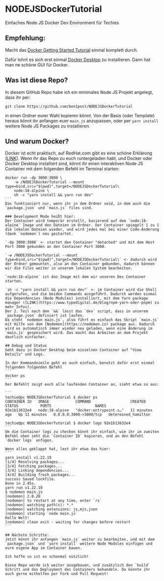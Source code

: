 # NODEJSDockerTutorial
 Einfaches Node JS Docker Dev Environment für Techies


## Empfehlung:
Macht das [Docker Getting Started Tutorial](https://github.com/docker/getting-started) einmal komplett durch.

Dafür lohnt es sich erst einmal [Docker Desktop](https://www.docker.com/products/docker-desktop/) zu installieren. Dann hat man ne schöne GUI für Docker.


## Was ist diese Repo?
In diesem GitHub Repo habe ich ein minimales Node JS Projekt angelegt, dass ihr per:

```
git clone https://github.com/ben1post/NODEJSDockerTutorial
```

in einen Ordner eurer Wahl kopieren könnt. Von der Basis (oder Template) heraus könnt ihr anfangen euer `main.js` anzupassen, oder per `yarn install` weitere Node JS Packages zu installieren.

## Und warum Docker?
Docker ist echt praktisch, auf RedHat.com gibt es eine schöne Erklärung ([LINK](https://www.redhat.com/de/topics/containers/what-is-docker)).
Wenn ihr das Repo zu euch runtergeladen habt, und Docker oder Docker Desktop installiert sind, könnt ihr einen interaktiven Node JS Container mit dem folgenden Befehl im Terminal starten:

````
docker run -dp 3000:3000 \
    -w /NODEJSDockerTutorial --mount type=bind,src="$(pwd)",target=/NODEJSDockerTutorial\
    node:18-alpine \
    sh -c "yarn install && yarn run dev"
```
Das funktioniert nur, wenn ihr in dem Ordner seid, in dem auch die `package.json` und `main.js` files sind. 

### Development Mode heißt hier:
Der Container wird temporär erstellt, basierend auf dem `node:18-alpine` Image und den Dateien im Ordner. Der Container spiegelt 1 zu 1 die lokalen Dateien wieder, und wird jedes mal bei einer Code-Änderung (dank `nodemon`) neu gestartet.

`-dp 3000:3000` <- startet den Container "detached" und mit dem Host Port 3000 gebunden an den Container Port 3000.

`-w /NODEJSDockerTutorial --mount type=bind,src="$(pwd)",target=/NODEJSDockerTutorial\` <- dadurch wird der Ordner gemountet, also an den Container gebunden, dadurch können wir die Files weiter in unserem lokalen System bearbeiten.

`node:18-alpine` ist das Image mit dem wir unseren Dev Container starten.

`sh -c "yarn install && yarn run dev"` <- im Container wird die Shell aufgerufen, und die beiden Commands ausgeführt. Dadurch werden einmal die Dependencies (Node Modules) installiert, mit dem Yarn package manager ([LINK](https://www.typedigital.de/blog/npm-yarn-oder-pnpm) zu mehr Infos).
Der 2. Teil nach dem `&&` lässt das `dev` script, dass in unserem `package.json` definiert ist laufen.
Da steht `nodemon main.js`, also führt es einfach das Skript `main.js` mit Hilfe von dem [Nodemon](https://nodemon.io) package aus. Dadurch wird es automatisch immer wieder neu geladen, wenn eine Änderung im `main.js` gespeichert wird. Das macht das Arbeiten an dem Projekt deutlich einfacher.

## Debug und Status
Geht dazu in Docker Desktop beim einzelnen Container auf "View Details" und Logs. 

In der Kommandozeile geht es auch einfach, benutzt dafür erst einmal folgenden folgenden Befehl
```
docker ps
```
Der Befehlt zeigt euch alle laufenden Container an, sieht etwa so aus:

```
techie@pc NODEJSDockerTutorial $ docker ps
CONTAINER ID   IMAGE            COMMAND                  CREATED          STATUS          PORTS                    NAMES
92e1b13632e4   node:18-alpine   "docker-entrypoint.s…"   11 minutes ago   Up 11 minutes   0.0.0.0:3000->3000/tcp   determined_hamilton

techie@pc NODEJSDockerTutorial $ docker logs 92e1b13632e4
```
Um die Container logs zu checken könnt ihr einfach, wie ihr im zweiten Befehl oben seht die `Container ID` kopieren, und an den Befehl `docker logs` anfügen.

Wenn alles geklappt hat, lest ihr etwa das hier:
```
yarn install v1.22.19
[1/4] Resolving packages...
[2/4] Fetching packages...
[3/4] Linking dependencies...
[4/4] Building fresh packages...
success Saved lockfile.
Done in 2.45s.
yarn run v1.22.19
$ nodemon main.js
[nodemon] 2.0.20
[nodemon] to restart at any time, enter `rs`
[nodemon] watching path(s): *.*
[nodemon] watching extensions: js,mjs,json
[nodemon] starting `node main.js`
Hallo Welt!
[nodemon] clean exit - waiting for changes before restart
```

## Nächste Schritte:
Jetzt könnt ihr anfangen `main.js` weiter zu bearbeiten, und mit dem `package.json` und `yarn install` weitere Node Modules einfügen und eure eigene App im Container bauen.

Ich hoffe so ist es schonmal nützlich!

Diese Repo werde ich weiter ausgebauen, und zusätzlich den `build` Schritt und das Deployment des Containers behandeln. Da könnte ihr auch gerne mithelfen per Fork und Pull Request!
